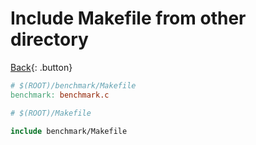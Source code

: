 # Include Makefile from other directory

[Back](../../index.md#build-tools){: .button}

```makefile
# $(ROOT)/benchmark/Makefile
benchmark: benchmark.c

```

```makefile
# $(ROOT)/Makefile

include benchmark/Makefile

```
